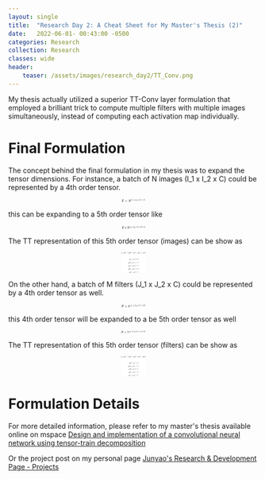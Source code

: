 ```yaml
---
layout: single
title:  "Research Day 2: A Cheat Sheet for My Master's Thesis (2)"
date:   2022-06-01- 00:43:00 -0500
categories: Research
collection: Research
classes: wide
header:
    teaser: /assets/images/research_day2/TT_Conv.png
---
```

My thesis actually utilized a superior TT-Conv layer formulation that employed a brilliant trick to compute multiple filters with multiple images simultaneously, instead of computing each activation map individually. 

# Final Formulation
The concept behind the final formulation in my thesis was to expand the tensor dimensions. For instance, a batch of N images (I_1 x I_2 x C) could be represented by a 4th order tensor.

<style>
.center {
  display: block;
  margin-left: auto;
  margin-right: auto;
  min-width: 20%;
  max-width: 20%;
  width: 50vw;
}
</style>
<img class="center" src="/assets/images/research_day2/Image_tensor.png" alt="Image_tensor"> 

this can be expanding to a 5th order tensor like
<style>
.center {
  display: block;
  margin-left: auto;
  margin-right: auto;
  min-width: 20%;
  max-width: 20%;
  width: 50vw;
}
</style>
<img class="center" src="/assets/images/research_day2/Image_tensor_2.png" alt="Image_tensor_2"> 

The TT representation of this 5th order tensor (images) can be show as
<style>
.center {
  display: block;
  margin-left: auto;
  margin-right: auto;
  min-width: 70%;
  max-width: 70%;
  width: 50vw;
}
</style>
<img class="center" src="/assets/images/research_day2/image_tt.png" alt="image_tt"> 


On the other hand, a batch of M filters (J_1 x J_2 x C) could be represented by a 4th order tensor as well.
<style>
.center {
  display: block;
  margin-left: auto;
  margin-right: auto;
  min-width: 20%;
  max-width: 20%;
  width: 50vw;
}
</style>
<img class="center" src="/assets/images/research_day2/Filter_tensor.png" alt="Filter_tensor"> 

this 4th order tensor will be expanded to a be 5th order tensor as well
<style>
.center {
  display: block;
  margin-left: auto;
  margin-right: auto;
  min-width: 20%;
  max-width: 20%;
  width: 50vw;
}
</style>
<img class="center" src="/assets/images/research_day2/Filter_tensor_2.png" alt="Filter_tensor_2"> 

The TT representation of this 5th order tensor (filters) can be show as
<style>
.center {
  display: block;
  margin-left: auto;
  margin-right: auto;
  min-width: 10%;
  max-width: 10%;
  width: 50vw;
}
</style>
<img class="center" src="/assets/images/research_day2/filter_tt.png" alt="filter_tt"> 


# Formulation Details
For more detailed information, please refer to my master's thesis available online on mspace <a href="https://mspace.lib.umanitoba.ca/handle/1993/36582">Design and implementation of a convolutional neural network using tensor-train decomposition</a>

Or the project post on my personal page <a href="https://junyaopu.github.io/projects/">Junyao's Research & Development Page - Projects </a>


